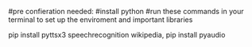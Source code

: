 #pre confieration needed:
#install python
#run these commands in your terminal to set up the enviroment and important libraries

pip install pyttsx3 speechrecognition wikipedia,
pip install pyaudio
